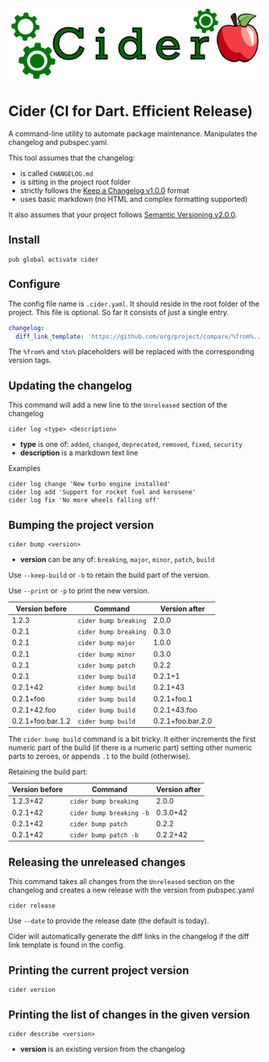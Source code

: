 ![logo]
# Cider (CI for Dart. Efficient Release)
A command-line utility to automate package maintenance. Manipulates the changelog and pubspec.yaml.

This tool assumes that the changelog:
 - is called `CHANGELOG.md`
 - is sitting in the project root folder
 - strictly follows the [Keep a Changelog v1.0.0](https://keepachangelog.com/en/1.0.0/) format
 - uses basic markdown (no HTML and complex formatting supported) 
 
It also assumes that your project follows [Semantic Versioning v2.0.0](https://semver.org/spec/v2.0.0.html).

## Install
```
pub global activate cider
```
## Configure
The config file name is `.cider.yaml`. It should reside in the root folder of the project. This file is optional. 
So far it consists of just a single entry.
```yaml
changelog:
  diff_link_template: 'https://github.com/org/project/compare/%from%...%to%'
```

The `%from%` and `%to%` placeholders will be replaced with the corresponding version tags.
## Updating the changelog
This command will add a new line to the `Unreleased` section of the changelog
```
cider log <type> <description>
```
 - **type** is one of: `added`, `changed`, `deprecated`, `removed`, `fixed`, `security`
 - **description** is a markdown text line

Examples
```
cider log change 'New turbo engine installed'
cider log add 'Support for rocket fuel and kerosene'
cider log fix 'No more wheels falling off'
```

## Bumping the project version
```
cider bump <version>
```
- **version** can be any of: `breaking`, `major`, `minor`, `patch`, `build`

Use `--keep-build` or `-b` to retain the build part of the version.

Use `--print` or `-p` to print the new version.

Version before | Command | Version after
--- | --- | ---
1.2.3 | `cider bump breaking`  | 2.0.0
0.2.1 | `cider bump breaking`  | 0.3.0
0.2.1 | `cider bump major`     | 1.0.0
0.2.1 | `cider bump minor`     | 0.3.0
0.2.1 | `cider bump patch`     | 0.2.2
0.2.1 | `cider bump build`     | 0.2.1+1
0.2.1+42 | `cider bump build`     | 0.2.1+43
0.2.1+foo | `cider bump build`     | 0.2.1+foo.1
0.2.1+42.foo | `cider bump build`     | 0.2.1+43.foo
0.2.1+foo.bar.1.2 | `cider bump build`     | 0.2.1+foo.bar.2.0

The `cider bump build` command is a bit tricky. It either increments the first numeric part of the build (if there is a 
numeric part) setting other numeric parts to zeroes, or appends `.1` to the build (otherwise).

Retaining the build part:

Version before | Command | Version after
--- | --- | ---
1.2.3+42 | `cider bump breaking`       | 2.0.0
0.2.1+42 | `cider bump breaking -b`    | 0.3.0+42
0.2.1+42 | `cider bump patch`          | 0.2.2
0.2.1+42 | `cider bump patch -b`       | 0.2.2+42

## Releasing the unreleased changes
This command takes all changes from the `Unreleased` section on the changelog and creates a new release with the
version from pubspec.yaml

```
cider release
```

Use `--date` to provide the release date (the default is today).

Cider will automatically generate the diff links in the changelog if the diff link template is found in the config.

## Printing the current project version
```
cider version
```

## Printing the list of changes in the given version
```
cider describe <version>
```
- **version** is an existing version from the changelog

[logo]: https://raw.githubusercontent.com/f3ath/cider/master/cider.png